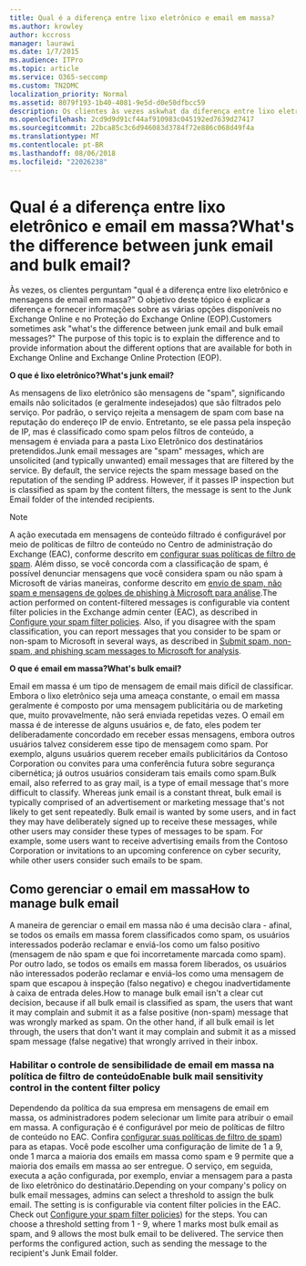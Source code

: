 ```yaml
---
title: Qual é a diferença entre lixo eletrônico e email em massa?
ms.author: krowley
author: kccross
manager: laurawi
ms.date: 1/7/2015
ms.audience: ITPro
ms.topic: article
ms.service: O365-seccomp
ms.custom: TN2DMC
localization_priority: Normal
ms.assetid: 8079f193-1b40-4081-9e5d-d0e50dfbcc59
description: Os clientes às vezes askwhat da diferença entre lixo eletrônico e mensagens de email em massa? O objetivo deste tópico é explicar a diferença e fornecem informações sobre as diferentes opções disponíveis para ambos no Exchange Online e Exchange Online Protection (EOP).
ms.openlocfilehash: 2cd9d9d91cf44af910983c045192ed7639d27417
ms.sourcegitcommit: 22bca85c3c6d946083d3784f72e886c068d49f4a
ms.translationtype: MT
ms.contentlocale: pt-BR
ms.lasthandoff: 08/06/2018
ms.locfileid: "22026238"
---
```

# <a name="whats-the-difference-between-junk-email-and-bulk-email"></a><span data-ttu-id="ba404-103">Qual é a diferença entre lixo eletrônico e email em massa?</span><span class="sxs-lookup"><span data-stu-id="ba404-103">What's the difference between junk email and bulk email?</span></span>

<span data-ttu-id="ba404-p101">Às vezes, os clientes perguntam "qual é a diferença entre lixo eletrônico e mensagens de email em massa?" O objetivo deste tópico é explicar a diferença e fornecer informações sobre as várias opções disponíveis no Exchange Online e no Proteção do Exchange Online (EOP).</span><span class="sxs-lookup"><span data-stu-id="ba404-p101">Customers sometimes ask "what's the difference between junk email and bulk email messages?" The purpose of this topic is to explain the difference and to provide information about the different options that are available for both in Exchange Online and Exchange Online Protection (EOP).</span></span>
  
 <span data-ttu-id="ba404-106">**O que é lixo eletrônico?**</span><span class="sxs-lookup"><span data-stu-id="ba404-106">**What's junk email?**</span></span>
  
<span data-ttu-id="ba404-p102">As mensagens de lixo eletrônico são mensagens de "spam", significando emails não solicitados (e geralmente indesejados) que são filtrados pelo serviço. Por padrão, o serviço rejeita a mensagem de spam com base na reputação do endereço IP de envio. Entretanto, se ele passa pela inspeção de IP, mas é classificado como spam pelos filtros de conteúdo, a mensagem é enviada para a pasta Lixo Eletrônico dos destinatários pretendidos.</span><span class="sxs-lookup"><span data-stu-id="ba404-p102">Junk email messages are "spam" messages, which are unsolicited (and typically unwanted) email messages that are filtered by the service. By default, the service rejects the spam message based on the reputation of the sending IP address. However, if it passes IP inspection but is classified as spam by the content filters, the message is sent to the Junk Email folder of the intended recipients.</span></span> 
  
> [!NOTE]
> <span data-ttu-id="ba404-p103">A ação executada em mensagens de conteúdo filtrado é configurável por meio de políticas de filtro de conteúdo no Centro de administração do Exchange (EAC), conforme descrito em [configurar suas políticas de filtro de spam](configure-your-spam-filter-policies.md). Além disso, se você concorda com a classificação de spam, é possível denunciar mensagens que você considera spam ou não spam à Microsoft de várias maneiras, conforme descrito em [envio de spam, não spam e mensagens de golpes de phishing à Microsoft para análise](submit-spam-non-spam-and-phishing-scam-messages-to-microsoft-for-analysis.md).</span><span class="sxs-lookup"><span data-stu-id="ba404-p103">The action performed on content-filtered messages is configurable via content filter policies in the Exchange admin center (EAC), as described in [Configure your spam filter policies](configure-your-spam-filter-policies.md). Also, if you disagree with the spam classification, you can report messages that you consider to be spam or non-spam to Microsoft in several ways, as described in [Submit spam, non-spam, and phishing scam messages to Microsoft for analysis](submit-spam-non-spam-and-phishing-scam-messages-to-microsoft-for-analysis.md).</span></span> 
  
 <span data-ttu-id="ba404-112">**O que é email em massa?**</span><span class="sxs-lookup"><span data-stu-id="ba404-112">**What's bulk email?**</span></span>
  
<span data-ttu-id="ba404-p104">Email em massa é um tipo de mensagem de email mais difícil de classificar. Embora o lixo eletrônico seja uma ameaça constante, o email em massa geralmente é composto por uma mensagem publicitária ou de marketing que, muito provavelmente, não será enviada repetidas vezes. O email em massa é de interesse de alguns usuários e, de fato, eles podem ter deliberadamente concordado em receber essas mensagens, embora outros usuários talvez considerem esse tipo de mensagem como spam. Por exemplo, alguns usuários querem receber emails publicitários da Contoso Corporation ou convites para uma conferência futura sobre segurança cibernética; já outros usuários consideram tais emails como spam.</span><span class="sxs-lookup"><span data-stu-id="ba404-p104">Bulk email, also referred to as gray mail, is a type of email message that's more difficult to classify. Whereas junk email is a constant threat, bulk email is typically comprised of an advertisement or marketing message that's not likely to get sent repeatedly. Bulk email is wanted by some users, and in fact they may have deliberately signed up to receive these messages, while other users may consider these types of messages to be spam. For example, some users want to receive advertising emails from the Contoso Corporation or invitations to an upcoming conference on cyber security, while other users consider such emails to be spam.</span></span>
  
## <a name="how-to-manage-bulk-email"></a><span data-ttu-id="ba404-117">Como gerenciar o email em massa</span><span class="sxs-lookup"><span data-stu-id="ba404-117">How to manage bulk email</span></span>

<span data-ttu-id="ba404-p105">A maneira de gerenciar o email em massa não é uma decisão clara - afinal, se todos os emails em massa forem classificados como spam, os usuários interessados poderão reclamar e enviá-los como um falso positivo (mensagem de não spam e que foi incorretamente marcada como spam). Por outro lado, se todos os emails em massa forem liberados, os usuários não interessados poderão reclamar e enviá-los como uma mensagem de spam que escapou à inspeção (falso negativo) e chegou inadvertidamente à caixa de entrada deles.</span><span class="sxs-lookup"><span data-stu-id="ba404-p105">How to manage bulk email isn't a clear cut decision, because if all bulk email is classified as spam, the users that want it may complain and submit it as a false positive (non-spam) message that was wrongly marked as spam. On the other hand, if all bulk email is let through, the users that don't want it may complain and submit it as a missed spam message (false negative) that wrongly arrived in their inbox.</span></span>
  
### <a name="enable-bulk-mail-sensitivity-control-in-the-content-filter-policy"></a><span data-ttu-id="ba404-120">Habilitar o controle de sensibilidade de email em massa na política de filtro de conteúdo</span><span class="sxs-lookup"><span data-stu-id="ba404-120">Enable bulk mail sensitivity control in the content filter policy</span></span>

<span data-ttu-id="ba404-p106">Dependendo da política da sua empresa em mensagens de email em massa, os administradores podem selecionar um limite para atribuir o email em massa. A configuração é é configurável por meio de políticas de filtro de conteúdo no EAC. Confira [configurar suas políticas de filtro de spam](configure-your-spam-filter-policies.md)) para as etapas. Você pode escolher uma configuração de limite de 1 a 9, onde 1 marca a maioria dos emails em massa como spam e 9 permite que a maioria dos emails em massa ao ser entregue. O serviço, em seguida, executa a ação configurada, por exemplo, enviar a mensagem para a pasta de lixo eletrônico do destinatário.</span><span class="sxs-lookup"><span data-stu-id="ba404-p106">Depending on your company's policy on bulk email messages, admins can select a threshold to assign the bulk email. The setting is is configurable via content filter policies in the EAC. Check out [Configure your spam filter policies](configure-your-spam-filter-policies.md)) for the steps. You can choose a threshold setting from 1 - 9, where 1 marks most bulk email as spam, and 9 allows the most bulk email to be delivered. The service then performs the configured action, such as sending the message to the recipient's Junk Email folder.</span></span> 
  

